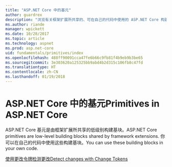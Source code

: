```yaml
---
title: "ASP.NET Core 中的基元"
author: guardrex
description: "浏览有关框架扩展所共享的、可在自己的代码中使用的 ASP.NET Core 构建基块的文章。"
ms.author: riande
manager: wpickett
ms.date: 10/28/2017
ms.topic: article
ms.technology: aspnet
ms.prod: asp.net-core
uid: fundamentals/primitives/index
ms.openlocfilehash: 488ff90091cca47fe6b66c9fb81f4b9eb9b3be65
ms.sourcegitcommit: 3e303620a125325bb9abd4b2d315c106fb8c47fd
ms.translationtype: HT
ms.contentlocale: zh-CN
ms.lasthandoff: 01/19/2018
---
```

# <a name="primitives-in-aspnet-core"></a><span data-ttu-id="fece6-103">ASP.NET Core 中的基元</span><span class="sxs-lookup"><span data-stu-id="fece6-103">Primitives in ASP.NET Core</span></span>

<span data-ttu-id="fece6-104">ASP.NET Core 基元是由框架扩展所共享的低级别构建基块。</span><span class="sxs-lookup"><span data-stu-id="fece6-104">ASP.NET Core primitives are low-level building blocks shared by framework extensions.</span></span> <span data-ttu-id="fece6-105">你可以在自己的代码中使用这些构建基块。</span><span class="sxs-lookup"><span data-stu-id="fece6-105">You can use these building blocks in your own code.</span></span>

[<span data-ttu-id="fece6-106">使用更改令牌检测更改</span><span class="sxs-lookup"><span data-stu-id="fece6-106">Detect changes with Change Tokens</span></span>](xref:fundamentals/primitives/change-tokens)
